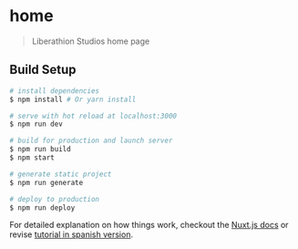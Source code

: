 # home

> Liberathion Studios home page

## Build Setup

``` bash
# install dependencies
$ npm install # Or yarn install

# serve with hot reload at localhost:3000
$ npm run dev

# build for production and launch server
$ npm run build
$ npm start

# generate static project
$ npm run generate

# deploy to production
$ npm run deploy
```

For detailed explanation on how things work, checkout the [Nuxt.js docs](https://github.com/nuxt/nuxt.js) 
or revise [tutorial in spanish version](https://medium.com/@ianaya89/crea-tu-sitio-web-con-github-pages-y-nuxt-js-6a90fd0a0dc4 ).

